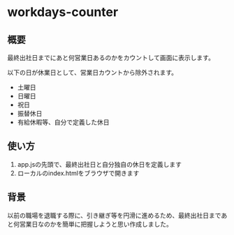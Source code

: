 # workdays-counter

## 概要

最終出社日までにあと何営業日あるのかをカウントして画面に表示します。

以下の日が休業日として、営業日カウントから除外されます。
- 土曜日
- 日曜日
- 祝日
- 振替休日
- 有給休暇等、自分で定義した休日

## 使い方
1. app.jsの先頭で、最終出社日と自分独自の休日を定義します
2. ローカルのindex.htmlをブラウザで開きます

## 背景

以前の職場を退職する際に、引き継ぎ等を円滑に進めるため、最終出社日まであと何営業日なのかを簡単に把握しようと思い作成しました。

